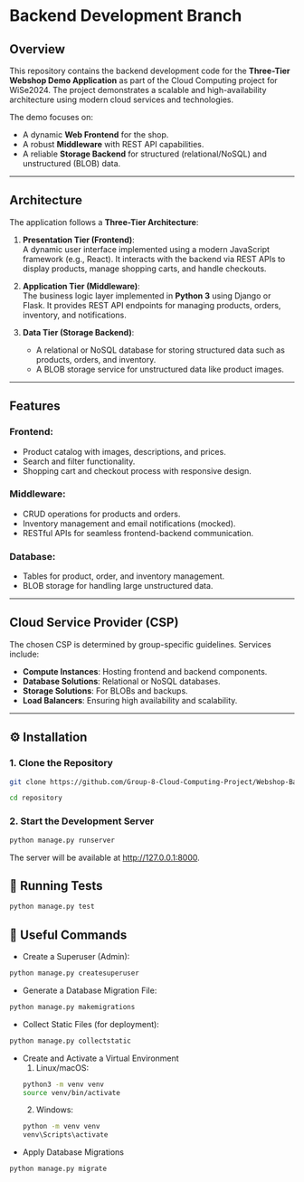 # Backend Development Branch

## Overview
This repository contains the backend development code for the **Three-Tier Webshop Demo Application** as part of the Cloud Computing project for WiSe2024. The project demonstrates a scalable and high-availability architecture using modern cloud services and technologies.

The demo focuses on:
- A dynamic **Web Frontend** for the shop.
- A robust **Middleware** with REST API capabilities.
- A reliable **Storage Backend** for structured (relational/NoSQL) and unstructured (BLOB) data.

---

## Architecture
The application follows a **Three-Tier Architecture**:
1. **Presentation Tier (Frontend)**:  
   A dynamic user interface implemented using a modern JavaScript framework (e.g., React). It interacts with the backend via REST APIs to display products, manage shopping carts, and handle checkouts.

2. **Application Tier (Middleware)**:  
   The business logic layer implemented in **Python 3** using Django or Flask. It provides REST API endpoints for managing products, orders, inventory, and notifications.

3. **Data Tier (Storage Backend)**:  
   - A relational or NoSQL database for storing structured data such as products, orders, and inventory.
   - A BLOB storage service for unstructured data like product images.

---

## Features
### Frontend:
- Product catalog with images, descriptions, and prices.
- Search and filter functionality.
- Shopping cart and checkout process with responsive design.

### Middleware:
- CRUD operations for products and orders.
- Inventory management and email notifications (mocked).
- RESTful APIs for seamless frontend-backend communication.

### Database:
- Tables for product, order, and inventory management.
- BLOB storage for handling large unstructured data.

---

## Cloud Service Provider (CSP)
The chosen CSP is determined by group-specific guidelines. Services include:
- **Compute Instances**: Hosting frontend and backend components.
- **Database Solutions**: Relational or NoSQL databases.
- **Storage Solutions**: For BLOBs and backups.
- **Load Balancers**: Ensuring high availability and scalability.

---

## ⚙️ Installation

### 1. Clone the Repository
```bash
git clone https://github.com/Group-8-Cloud-Computing-Project/Webshop-Backend.git

cd repository
```
### 2. Start the Development Server
```bash
python manage.py runserver
```
The server will be available at http://127.0.0.1:8000.

## 🧪 Running Tests
```bash
python manage.py test
```

## 📝 Useful Commands
- Create a Superuser (Admin):
```bash
python manage.py createsuperuser
```
- Generate a Database Migration File:
```bash
python manage.py makemigrations
```
- Collect Static Files (for deployment):
```bash
python manage.py collectstatic
```
- Create and Activate a Virtual Environment
    1. Linux/macOS:
    ```bash
    python3 -m venv venv 
    source venv/bin/activate
    ```
    2. Windows:
    ```bash
    python -m venv venv
    venv\Scripts\activate
    ```
- Apply Database Migrations
```bash
python manage.py migrate
```
